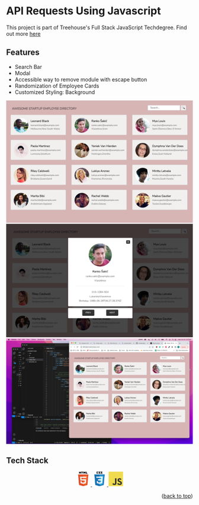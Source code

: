 # API Requests Using Javascript
This project is part of Treehouse's Full Stack JavaScript Techdegree.
Find out more [here](https://teamtreehouse.com/home)
## Features 
- Search Bar
- Modal
- Accessible way to remove module with escape button
- Randomization of Employee Cards
- Customized Styling: Background

![Screenshot](img/Api.png)
![Screenshot](img/Modal.png)
![Screenshot](img/Search.png)

## Tech Stack
<p align="center"> <a href="https://www.w3.org/html/" target="_blank" rel="noreferrer"> <img src="https://raw.githubusercontent.com/devicons/devicon/master/icons/html5/html5-original-wordmark.svg" alt="html5" width="40" height="40"/> </a> <a href="https://www.w3schools.com/css/" target="_blank" rel="noreferrer"> <img src="https://raw.githubusercontent.com/devicons/devicon/master/icons/css3/css3-original-wordmark.svg" alt="css3" width="40" height="40"/> </a> <a href="https://developer.mozilla.org/en-US/docs/Web/JavaScript" target="_blank" rel="noreferrer"> <img src="https://raw.githubusercontent.com/devicons/devicon/master/icons/javascript/javascript-original.svg" alt="javascript" width="40" height="40"/> </a></p>

<p align="right">(<a href="#readme-top">back to top</a>)</p>
